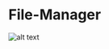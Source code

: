 # File-Manager
![alt text](https://i0.wp.com/makasinov.ru/wp-content/uploads/2017/10/титле-1.png?resize=768%2C465)
